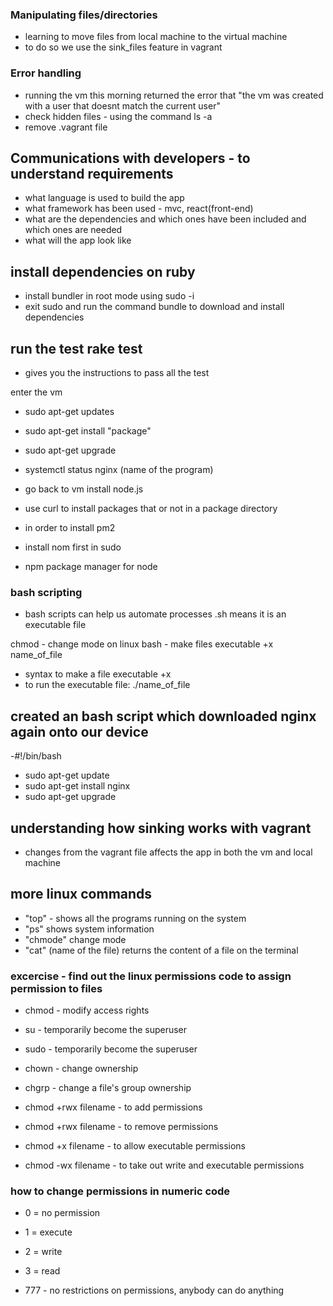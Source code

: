 ### Manipulating files/directories
- learning to move files from local machine to the virtual machine 
- to do so we use the sink_files feature in vagrant

### Error handling 
- running the vm this morning returned the error that "the vm was created with a user that doesnt match the current user"
- check hidden files - using the command ls -a 
- remove .vagrant file

## Communications with developers - to understand requirements 
- what language is used to build the app
- what framework has been used - mvc, react(front-end) 
- what are the dependencies and which ones have been included and which ones are needed 
- what will the app look like 

## install dependencies on ruby 
- install bundler in root mode using sudo -i 
- exit sudo and run the command bundle to download and install dependencies 

## run the test rake test 
- gives you the instructions to pass all the test

enter the vm 
- sudo apt-get updates
- sudo apt-get install "package"
- sudo apt-get upgrade 
- systemctl status nginx (name of the program)

- go back to vm install node.js

- use curl to install packages that or not in a package directory 

- in order to install pm2 
- install nom first in sudo 

- npm package manager for node

### bash scripting 

- bash scripts can help us automate processes
.sh means it is an executable file 

chmod - change mode on linux bash - make files executable +x name_of_file
- syntax to make a file executable +x 
- to run the executable file:
./name_of_file 

## created an bash script which downloaded nginx again onto our device 
-#!/bin/bash
- sudo apt-get update
- sudo apt-get install nginx 
- sudo apt-get upgrade


## understanding how sinking works with vagrant 
- changes from the vagrant file affects the app in both the vm and local machine 

## more linux commands 

- "top" - shows all the programs running on the system 
- "ps" shows system information 
- "chmode" change mode 
- "cat" (name of the file) returns the content of a file on the terminal 

### excercise - find out the linux permissions code to assign permission to files 

- chmod - modify access rights
- su - temporarily become the superuser
- sudo - temporarily become the superuser
- chown - change ownership
- chgrp - change a file's group ownership

- chmod +rwx filename - to add permissions
- chmod +rwx filename - to remove permissions
- chmod +x filename - to allow executable permissions 
- chmod -wx filename - to take out write and executable permissions

### how to change permissions in numeric code 
- 0 = no permission
- 1 = execute 
- 2 = write
- 3 = read 


- 777 - no restrictions on permissions, anybody can do anything











